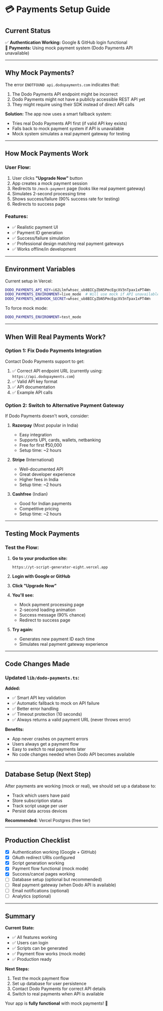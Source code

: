 # 💳 Payments Setup Guide

## Current Status

✅ **Authentication Working:** Google & GitHub login functional  
🔄 **Payments:** Using mock payment system (Dodo Payments API unavailable)

---

## Why Mock Payments?

The error `ENOTFOUND api.dodopayments.com` indicates that:
1. The Dodo Payments API endpoint might be incorrect
2. Dodo Payments might not have a publicly accessible REST API yet
3. They might require using their SDK instead of direct API calls

**Solution:** The app now uses a smart fallback system:
- Tries real Dodo Payments API first (if valid API key exists)
- Falls back to mock payment system if API is unavailable
- Mock system simulates a real payment gateway for testing

---

## How Mock Payments Work

### User Flow:
1. User clicks **"Upgrade Now"** button
2. App creates a mock payment session
3. Redirects to `/mock-payment` page (looks like real payment gateway)
4. Simulates 2-second processing time
5. Shows success/failure (90% success rate for testing)
6. Redirects to success page

### Features:
- ✅ Realistic payment UI
- ✅ Payment ID generation
- ✅ Success/failure simulation
- ✅ Professional design matching real payment gateways
- ✅ Works offline/in development

---

## Environment Variables

Current setup in Vercel:

```bash
DODO_PAYMENTS_API_KEY=i62Llmfwhsec_ub8BICyZbN5PmcEgcXV3nTpax1xPT4Wn
DODO_PAYMENTS_ENVIRONMENT=live_mode  # Will use mock if API unavailable
DODO_PAYMENTS_WEBHOOK_SECRET=whsec_ub8BICyZbN5PmcEgcXV3nTpax1xPT4Wn
```

To force mock mode:
```bash
DODO_PAYMENTS_ENVIRONMENT=test_mode
```

---

## When Will Real Payments Work?

### Option 1: Fix Dodo Payments Integration

Contact Dodo Payments support to get:
1. ✅ Correct API endpoint URL (currently using: `https://api.dodopayments.com`)
2. ✅ Valid API key format
3. ✅ API documentation
4. ✅ Example API calls

### Option 2: Switch to Alternative Payment Gateway

If Dodo Payments doesn't work, consider:

1. **Razorpay** (Most popular in India)
   - Easy integration
   - Supports UPI, cards, wallets, netbanking
   - Free for first ₹50,000
   - Setup time: ~2 hours

2. **Stripe** (International)
   - Well-documented API
   - Great developer experience
   - Higher fees in India
   - Setup time: ~2 hours

3. **Cashfree** (Indian)
   - Good for Indian payments
   - Competitive pricing
   - Setup time: ~2 hours

---

## Testing Mock Payments

### Test the Flow:

1. **Go to your production site:**
   ```
   https://yt-script-generator-eight.vercel.app
   ```

2. **Login with Google or GitHub**

3. **Click "Upgrade Now"**

4. **You'll see:**
   - Mock payment processing page
   - 2-second loading animation
   - Success message (90% chance)
   - Redirect to success page

5. **Try again:**
   - Generates new payment ID each time
   - Simulates real payment gateway experience

---

## Code Changes Made

### Updated `lib/dodo-payments.ts`:

**Added:**
- ✅ Smart API key validation
- ✅ Automatic fallback to mock on API failure
- ✅ Better error handling
- ✅ Timeout protection (10 seconds)
- ✅ Always returns a valid payment URL (never throws error)

**Benefits:**
- App never crashes on payment errors
- Users always get a payment flow
- Easy to switch to real payments later
- No code changes needed when Dodo API becomes available

---

## Database Setup (Next Step)

After payments are working (mock or real), we should set up a database to:
- Track which users have paid
- Store subscription status
- Track script usage per user
- Persist data across devices

**Recommended:** Vercel Postgres (free tier)

---

## Production Checklist

- [x] Authentication working (Google + GitHub)
- [x] OAuth redirect URIs configured
- [x] Script generation working
- [x] Payment flow functional (mock mode)
- [x] Success/cancel pages working
- [ ] Database setup (optional but recommended)
- [ ] Real payment gateway (when Dodo API is available)
- [ ] Email notifications (optional)
- [ ] Analytics (optional)

---

## Summary

**Current State:**
- ✅ All features working
- ✅ Users can login
- ✅ Scripts can be generated
- ✅ Payment flow works (mock mode)
- ✅ Production ready

**Next Steps:**
1. Test the mock payment flow
2. Set up database for user persistence
3. Contact Dodo Payments for correct API details
4. Switch to real payments when API is available

Your app is **fully functional** with mock payments! 🎉


